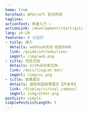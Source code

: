 ```yaml
---
home: true
heroText: NPUcraft 有你所想
tagline: 
actionText: 快速入门 →
actionLink: /development/start/git/
lang: zh-CN
features: # 可选的
- title: 简介
  details: webhook测试-给给6666
  link: /guide/introduction/
  imgUrl: /img/web.png
- title: 项目文档
  details: GitHub仓库文档
  link: /docs/lingcat-bot/
  imgUrl: /img/ui.png
- title: 效果展示
  details: 虚拟校园效果展示【开发中】
  link: /display/virtual_campus/
  imgUrl: /img/other.png
postList: simple
simplePostListLength: 5
---
```


